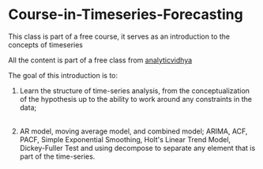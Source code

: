 # Course-in-Timeseries-Forecasting
This class is part of a free course, it serves as an introduction to the concepts of timeseries

All the content is part of a free class from [analyticvidhya](analyticsvidhya.com)

The goal of this introduction is to:<br/>
1) Learn the structure of time-series analysis, from the conceptualization of the hypothesis up to the ability to work around any constraints in the data;<br/><br/>

2) AR model, moving average model, and combined model; ARIMA, ACF, PACF, Simple Exponential Smoothing, Holt's Linear Trend Model, Dickey-Fuller Test and using decompose to separate any element that is part of the time-series.<br/><br/>
